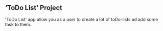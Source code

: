 <!DOCTYPE html>
<html lang="en">
   <head>
	<meta charset="UTF-8">
   </head>
   <body>
      <h2>‘ToDo List’ Project</h2>
<p>'ToDo List' app allow you as a user to create a lot of toDo-lists ad add some task to them.</p>
   </body>
</html>

